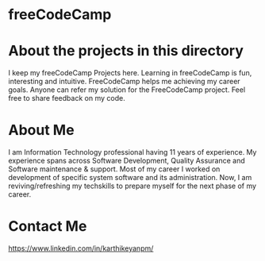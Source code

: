 # freeCodeCamp

# About the projects in this directory
I keep my freeCodeCamp Projects here.
Learning in freeCodeCamp is fun, interesting and intuitive.
FreeCodeCamp helps me achieving my career goals.
Anyone can refer my solution for the FreeCodeCamp project.
Feel free to share feedback on my code.

# About Me
I am Information Technology professional having 11 years of experience.
My experience spans across Software Development, Quality Assurance and Software maintenance & support.
Most of my career I worked on development of specific system software and its administration.
Now, I am reviving/refreshing my techskills to prepare myself for the next phase of my career.

# Contact Me
https://www.linkedin.com/in/karthikeyanpm/
